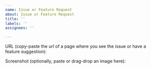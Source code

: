 ```yaml
---
name: Issue or Feature Request
about: Issue or Feature Request
title: ''
labels: ''
assignees: ''

---
```


URL (copy-paste the url of a page where you see the issue or have a feature suggestion):

Screenshot (optionally, paste or drag-drop an image here):
